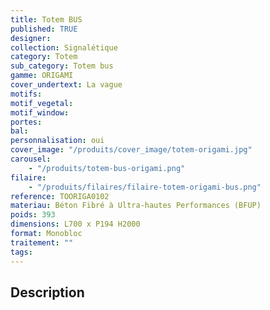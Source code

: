 ```yaml
---
title: Totem BUS
published: TRUE
designer:
collection: Signalétique
category: Totem
sub_category: Totem bus
gamme: ORIGAMI
cover_undertext: La vague
motifs:
motif_vegetal:
motif_window:
portes:
bal:
personnalisation: oui
cover_image: "/produits/cover_image/totem-origami.jpg"
carousel:
    - "/produits/totem-bus-origami.png"
filaire:
    - "/produits/filaires/filaire-totem-origami-bus.png"
reference: TOORIGA0102
materiau: Béton Fibré à Ultra-hautes Performances (BFUP)
poids: 393
dimensions: L700 x P194 H2000
format: Monobloc
traitement: ""
tags:
---
```


## Description
